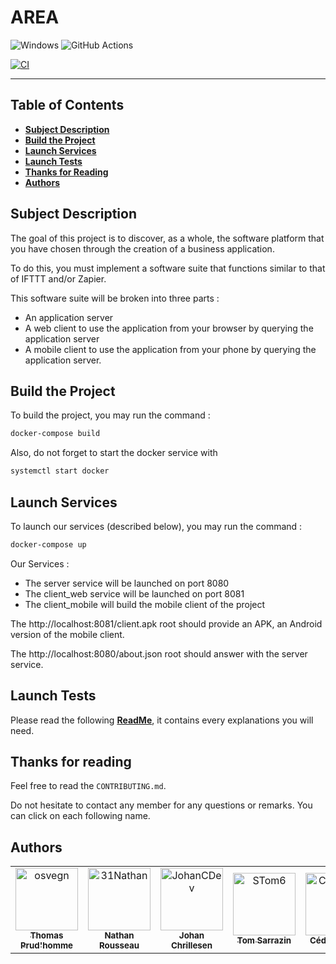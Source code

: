 # **AREA**

![Windows](https://img.shields.io/badge/Windows-0078D6?style=for-the-badge&logo=windows&logoColor=white)  ![GitHub Actions](https://img.shields.io/badge/github%20actions-%232671E5.svg?style=for-the-badge&logo=githubactions&logoColor=white)

[![CI](https://github.com/Epitech-Nantes-Tek3/AREA/actions/workflows/CI.yml/badge.svg?branch=main)](https://github.com/Epitech-Nantes-Tek3/AREA/actions/workflows/CI.yml)

***

## **Table of Contents**

- [**Subject Description**](#subject-description)
- [**Build the Project**](#build-the-project)
- [**Launch Services**](#launch-services)
- [**Launch Tests**](#launch-tests)
- [**Thanks for Reading**](#thanks-for-reading)
- [**Authors**](#authors)

## **Subject Description**

The goal of this project is to discover, as a whole, the software platform that you have chosen through the creation of a business application.

To do this, you must implement a software suite that functions similar to that of IFTTT and/or Zapier.

This software suite will be broken into three parts :
- An application server
- A web client to use the application from your browser by querying the application server
- A mobile client to use the application from your phone by querying the application server.


## **Build the Project**
To build the project, you may run the command :
```bash
docker-compose build
```

Also, do not forget to start the docker service with
```bash
systemctl start docker
```

## **Launch Services**
To launch our services (described below), you may run the command :
```bash
docker-compose up
```
Our Services :
- The server service will be launched on  port 8080
- The client_web service will be launched on port 8081
- The client_mobile will build the mobile client of the project

The http://localhost:8081/client.apk root should provide an APK, an Android version of the mobile client.

The http://localhost:8080/about.json root should answer with the server service.

## **Launch Tests**

Please read the following [**ReadMe**](./Application//README.md), it contains every explanations you will need.

## **Thanks for reading**

Feel free to read the `CONTRIBUTING.md`.

Do not hesitate to contact any member for any questions or remarks. You can click on each following name.


## **Authors**

<table>
    <tbody>
        <tr>
            <td align="center"><a href="https://github.com/osvegn/"><img src="https://avatars.githubusercontent.com/u/72011124?v=4" width="100px;" alt="osvegn"/><br/><sub><b>Thomas Prud'homme</b></sub></a><br/></td>
            <td align="center"><a href="https://github.com/31Nathan/"><img src="https://avatars.githubusercontent.com/u/72010794?v=4" width="100px;" alt="31Nathan"/><br/><sub><b>Nathan Rousseau</b></sub></a><br/></td>
            <td align="center"><a href="https://github.com/JohanCDev"><img src="https://avatars.githubusercontent.com/u/25590592?v=4" width="100px;" alt="JohanCDev"/><br/><sub><b>Johan Chrillesen</b></sub></a><br/></td>
            <td align="center"><a href="https://github.com/STom6"><img src="https://avatars.githubusercontent.com/u/72015208?v=4" width="100px;" alt="STom6"/><br/><sub><b>Tom Sarrazin</b></sub></a><br/></td>
            <td align="center"><a href="https://github.com/CedricCORGE"><img src="https://avatars.githubusercontent.com/u/64684672?v=4" width="100px;" alt="CedricCORGE"/><br/><sub><b>Cédric Corge</b></sub></a><br/></td>
        <tr>
    </tbody>
</table>